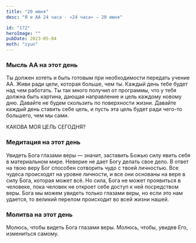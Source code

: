 ```yaml
---
title: "20 июня"
desc: "Я и АА 24 часа - «24 часа» — 20 июня"

id: "172"
heroImage: ""
pubDate: 2023-05-04
moth: "iyun"
---
```


### Мысль АА на этот день

Ты должен хотеть и быть готовым при необходимости передать учение АА. Живи
ради цели, которая больше, чем ты. Каждый день тебе будет над чем работать. Ты
так много получил от программы, что у тебя должна быть картина, дающая
направление и цель каждому новому дню. Давайте не будем скользить по
поверхности жизни. Давайте каждый день ставить себе цель, и пусть эта цель
будет ради чего-то большего, чем мы сами.

КАКОВА МОЯ ЦЕЛЬ СЕГОДНЯ?

### Медитация на этот день

Увидеть Бога глазами веры — значит, заставить Божью силу явить себя в
материальном мире. Неверие не дает Богу делать свое дело. В ответ на твою веру
Бог способен сотворить чудо с твоей личностью. Все чудеса происходят на уровне
личности, и все они основаны на вере в силу Бога, которая может всё. Но сила,
Бога не может проявиться в человеке, пока человек не откроет себе доступ к ней
посредством веры. Бога мы можем увидеть только глазами веры, но если это нам
удается, то великий перелом происходит во всей жизни нашей.

### Молитва на этот день

Молюсь, чтобы видеть Бога глазами веры. Молюсь, чтобы, увидев Его, измениться
самому.
